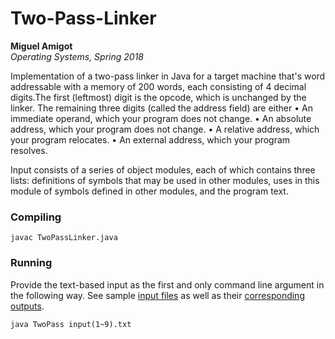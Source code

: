 Two-Pass-Linker
===============
**Miguel Amigot**
<br>
*Operating Systems, Spring 2018*

Implementation of a two-pass linker in Java for a target machine that's word addressable with a memory of 200 words, each consisting of 4 decimal digits.The
first (leftmost) digit is the opcode, which is unchanged by the linker. The remaining three digits (called the address
field) are either
• An immediate operand, which your program does not change.
• An absolute address, which your program does not change.
• A relative address, which your program relocates.
• An external address, which your program resolves.

Input consists of a series of object modules, each of which contains three lists: definitions of symbols that may be
used in other modules, uses in this module of symbols defined in other modules, and the program text.

### Compiling
```
javac TwoPassLinker.java
```

### Running
Provide the text-based input as the first and only command line argument in the following way. See sample [input files](twoPassLinker/input/) as well as their [corresponding outputs](twoPassLinker/output/).
```
java TwoPass input(1~9).txt
```

